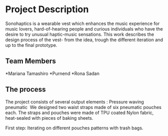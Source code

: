 # Project Description 
Sonohaptics is a wearable vest which enhances the music experience for music lovers, hard-of-hearing people and curious individuals who have the desire to try unusual haptic-music sensations.
This work describes the design process of the vest- from the idea, trough the different iteration and up to the final prototype.

## Team Members
 *Mariana Tamashiro
 *Purnend
 *Rona Sadan

## The process 
The project consists of several output elements : 
Pressure waving pneumatic  We designed two waist straps made of six pneumatic pouches each. The straps and pouches were made of TPU coated Nylon fabric, heat-sealed with pieces of baking sheets.

First step: Iterating on different pouches patterns with trash bags. 



